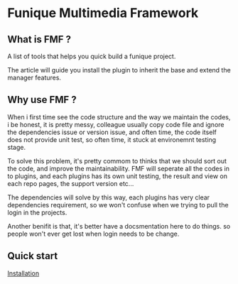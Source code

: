 # Funique Multimedia Framework

## What is FMF ?

A list of tools that helps you quick build a funique project.

The article will guide you install the plugin to inherit the base and extend the manager features.

## Why use FMF ?

When i first time see the code structure and the way we maintain the codes, i be honest, it is pretty messy, colleague usually copy code file and ignore the dependencies issue or version issue, and often time, the code itself does not provide unit test, so often time, it stuck at environemnt testing stage.

To solve this problem, it's pretty commom to thinks that we should sort out the code, and improve the maintainability. FMF will seperate all the codes in to plugins, and each plugins has its own unit testing, the result and view on each repo pages, the support version etc...

The dependencies will solve by this way, each plugins has very clear dependencies requirement, so we won't confuse when we trying to pull the login in the projects.

Another benifit is that, it's better have a docsmentation here to do things. so people won't ever get lost when login needs to be change.

## Quick start

[Installation](Guide/Installation.md)
